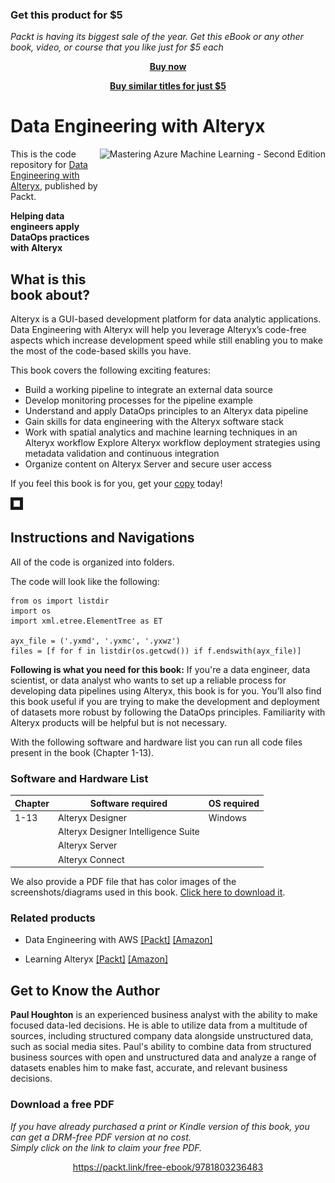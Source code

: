 
### Get this product for $5

<i>Packt is having its biggest sale of the year. Get this eBook or any other book, video, or course that you like just for $5 each</i>


<b><p align='center'>[Buy now](https://packt.link/9781803236483)</p></b>


<b><p align='center'>[Buy similar titles for just $5](https://subscription.packtpub.com/search)</p></b>


# Data Engineering with Alteryx

<a href="https://www.packtpub.com/product/data-engineering-with-alteryx/9781803236483?utm_source=github&utm_medium=repository&utm_campaign=9781803236483"><img src="https://static.packt-cdn.com/products/9781803236483/cover/smaller" alt="Mastering Azure Machine Learning - Second Edition" height="256px" align="right"></a>

This is the code repository for [Data Engineering with Alteryx](https://www.packtpub.com/product/data-engineering-with-alteryx/9781803236483?utm_source=github&utm_medium=repository&utm_campaign=9781803236483), published by Packt.

**Helping data engineers apply DataOps practices with Alteryx**

## What is this book about?

Alteryx is a GUI-based development platform for data analytic applications. Data Engineering with Alteryx will help you leverage Alteryx’s code-free aspects which increase development speed while still enabling you to make the most of the code-based skills you have.

This book covers the following exciting features:

-   Build a working pipeline to integrate an external data source
-   Develop monitoring processes for the pipeline example
-   Understand and apply DataOps principles to an Alteryx data pipeline
-   Gain skills for data engineering with the Alteryx software stack
-   Work with spatial analytics and machine learning techniques in an Alteryx workflow Explore Alteryx workflow deployment strategies using metadata validation and continuous integration
-   Organize content on Alteryx Server and secure user access

If you feel this book is for you, get your [copy](https://amzn.to/3Oz7OFf) today!

<a href="https://www.packtpub.com/?utm_source=github&utm_medium=banner&utm_campaign=GitHubBanner"><img src="https://raw.githubusercontent.com/PacktPublishing/GitHub/master/GitHub.png" 
alt="https://www.packtpub.com/" border="5" /></a>

## Instructions and Navigations

All of the code is organized into folders.

The code will look like the following:

```
from os import listdir
import os
import xml.etree.ElementTree as ET

ayx_file = ('.yxmd', '.yxmc', '.yxwz')
files = [f for f in listdir(os.getcwd()) if f.endswith(ayx_file)]
```

**Following is what you need for this book:**
If you're a data engineer, data scientist, or data analyst who wants to set up a reliable process for developing data pipelines using Alteryx, this book is for you. You’ll also find this book useful if you are trying to make the development and deployment of datasets more robust by following the DataOps principles.
Familiarity with Alteryx products will be helpful but is not necessary.

With the following software and hardware list you can run all code files present in the book (Chapter 1-13).

### Software and Hardware List

| Chapter | Software required                   | OS required |
| ------- | ----------------------------------- | ----------- |
| 1-13    | Alteryx Designer                    | Windows     |
|         | Alteryx Designer Intelligence Suite |             |
|         | Alteryx Server                      |             |
|         | Alteryx Connect                     |             |

We also provide a PDF file that has color images of the screenshots/diagrams used in this book. [Click here to download it](https://static.packt-cdn.com/downloads/9781803236483_ColorImages.pdf).

### Related products <Other books you may enjoy>

-   Data Engineering with AWS [[Packt]](https://www.packtpub.com/product/data-engineering-with-aws/9781800560413?utm_source=github&utm_medium=repository&utm_campaign=9781800560413) [[Amazon]](https://www.amazon.com/dp/B09C2MN5DV)

-   Learning Alteryx [[Packt]](https://www.packtpub.com/product/learning-alteryx/9781788392655?utm_source=github&utm_medium=repository&utm_campaign=9781788392655) [[Amazon]](https://www.amazon.com/dp/B072Q9Q9ML)

## Get to Know the Author

**Paul Houghton**
is an experienced business analyst with the ability to make focused
data-led decisions. He is able to utilize data from a multitude of sources, including
structured company data alongside unstructured data, such as social media sites. Paul's
ability to combine data from structured business sources with open and unstructured
data and analyze a range of datasets enables him to make fast, accurate, and relevant
business decisions.
### Download a free PDF

 <i>If you have already purchased a print or Kindle version of this book, you can get a DRM-free PDF version at no cost.<br>Simply click on the link to claim your free PDF.</i>
<p align="center"> <a href="https://packt.link/free-ebook/9781803236483">https://packt.link/free-ebook/9781803236483 </a> </p>